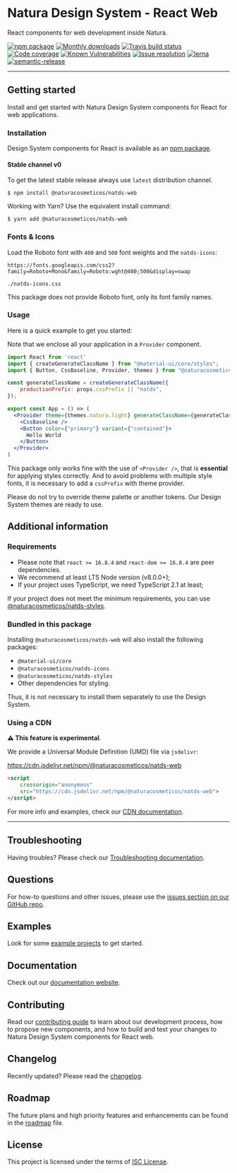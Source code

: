# Natura Design System - React Web

React components for web development inside Natura.

[![npm package](https://img.shields.io/npm/v/@naturacosmeticos/natds-web/latest.svg)](https://www.npmjs.com/package/@naturacosmeticos/natds-web)
[![Monthly downloads](https://img.shields.io/npm/dm/@naturacosmeticos/natds-web.svg)](https://www.npmjs.com/package/@naturacosmeticos/natds-web)
[![Travis build status](https://travis-ci.org/natura-cosmeticos/natds-js.svg?branch=main)](https://travis-ci.com/natura-cosmeticos/natds-js)
[![Code coverage](https://img.shields.io/codecov/c/github/natura-cosmeticos/natds-js/main.svg)](https://codecov.io/gh/natura-cosmeticos/natds-js/branch/main)
[![Known Vulnerabilities](https://snyk.io/test/github/natura-cosmeticos/natds-js/badge.svg?targetFile=packages/web/package.json)](https://snyk.io/test/github/natura-cosmeticos/natds-js?targetFile=package.json)
[![Issue resolution](https://isitmaintained.com/badge/resolution/natura-cosmeticos/natds-js.svg)](https://isitmaintained.com/project/natura-cosmeticos/natds-js)
[![lerna](https://img.shields.io/badge/maintained%20with-lerna-cc00ff.svg)](https://lerna.js.org/)
[![semantic-release](https://img.shields.io/badge/%20%20%F0%9F%93%A6%F0%9F%9A%80-semantic--release-e10079.svg)](https://github.com/semantic-release/semantic-release)

---

## Getting started

Install and get started with Natura Design System components for React for web applications.

### Installation

Design System components for React is available as an [npm package](https://www.npmjs.com/package/@naturacosmeticos/natds-web).

#### Stable channel v0

To get the latest stable release always use `latest` distribution channel.

```shell script
$ npm install @naturacosmeticos/natds-web
```

Working with Yarn? Use the equivalent install command:

```shell script
$ yarn add @naturacosmeticos/natds-web
```

### Fonts & Icons

Load the Roboto font with `400` and `500` font weights and the `natds-icons`:

`https://fonts.googleapis.com/css2?family=Roboto+Mono&family=Roboto:wght@400;500&display=swap`

`./natds-icons.css`

This package does not provide Roboto font, only its font family names.

### Usage

Here is a quick example to get you started:

Note that we enclose all your application in a `Provider` component.

```jsx
import React from 'react'
import { createGenerateClassName } from "@material-ui/core/styles";
import { Button, CssBaseline, Provider, themes } from "@naturacosmeticos/natds-web";

const generateClassName = createGenerateClassName({
    productionPrefix: props.cssPrefix || "natds",
});

export const App = () => (
  <Provider theme={themes.natura.light} generateClassName={generateClassName}>
    <CssBaseline />
    <Button color={"primary"} variant={"contained"}>
      Hello World
    </Button>
  </Provider>
)
```

This package only works fine with the use of `<Provider />`, that is **essential** for applying styles correctly. And to avoid problems with multiple style fonts, it is necessary to add a `cssPrefix` with theme provider.

Please do not try to override theme palette or another tokens. Our Design System themes are ready to use.

## Additional information

### Requirements

- Please note that `react >= 16.8.4` and `react-dom >= 16.8.4` are peer dependencies.
- We recommend at least LTS Node version (v8.0.0+);
- If your project uses TypeScript, we need TypeScript 2.1 at least;

If your project does not meet the minimum requirements, you can use [@naturacosmeticos/natds-styles](../styles/README.md).

### Bundled in this package

Installing `@naturacosmeticos/natds-web` will also install the following packages:

- `@material-ui/core`
- `@naturacosmeticos/natds-icons`
- `@naturacosmeticos/natds-styles`
- Other dependencies for styling.

Thus, it is not necessary to install them separately to use the Design System.

### Using a CDN

**⚠️ This feature is experimental**.

We provide a Universal Module Definition (UMD) file via `jsdelivr`:

https://cdn.jsdelivr.net/npm/@naturacosmeticos/natds-web

```html
<script
    crossorigin="anonymous"
    src="https://cdn.jsdelivr.net/npm/@naturacosmeticos/natds-web">
</script>
```

For more info and examples, check our [CDN documentation](./docs/using-cdn.md).

---

## Troubleshooting

Having troubles? Please check our [Troubleshooting documentation](../../TROUBLESHOOTING.md).

## Questions

For how-to questions and other issues, please use the [issues section on our GitHub repo](https://github.com/natura-cosmeticos/natds-js/issues).

## Examples

Look for some [example projects](https://github.com/natura-cosmeticos/natds-js/tree/main/examples) to get started.

## Documentation

Check out our [documentation website](http://storybook-web.natura.com.br/).

## Contributing

Read our [contributing guide](../../CONTRIBUTING.md) to learn about our development process, how to propose new components,
and how to build and test your changes to Natura Design System components for React web.

## Changelog

Recently updated? Please read the [changelog](./CHANGELOG.md).

## Roadmap

The future plans and high priority features and enhancements can be found in the [roadmap](../../docs/tech-roadmap.md) file.

## License

This project is licensed under the terms of [ISC License](../../LICENSE).
